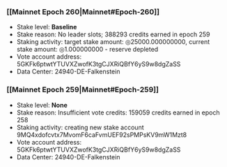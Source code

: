 ### [[Mainnet Epoch 260|Mainnet#Epoch-260]]
* Stake level: **Baseline**
* Stake reason: No leader slots; 388293 credits earned in epoch 259
* Staking activity: target stake amount: ◎25000.000000000, current stake amount: ◎1.000000000 - reserve depleted
* Vote account address: 5GKFk6ptwtYTUVXZwofK3tgCJXRiQBfY6yS9w8dgZaSS
* Data Center: 24940-DE-Falkenstein
### [[Mainnet Epoch 259|Mainnet#Epoch-259]]
* Stake level: **None**
* Stake reason: Insufficient vote credits: 159059 credits earned in epoch 258
* Staking activity: creating new stake account 9MQ4xdofcvtx7MvomF6caFvmUEF92sPMPsKV9mW1Mzt8
* Vote account address: 5GKFk6ptwtYTUVXZwofK3tgCJXRiQBfY6yS9w8dgZaSS
* Data Center: 24940-DE-Falkenstein